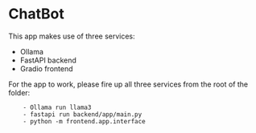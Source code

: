 # ChatBot

This app makes use of three services:

- Ollama
- FastAPI backend
- Gradio frontend

For the app to work, please fire up all three services from the root of the folder:

        - Ollama run llama3
        - fastapi run backend/app/main.py
        - python -m frontend.app.interface
